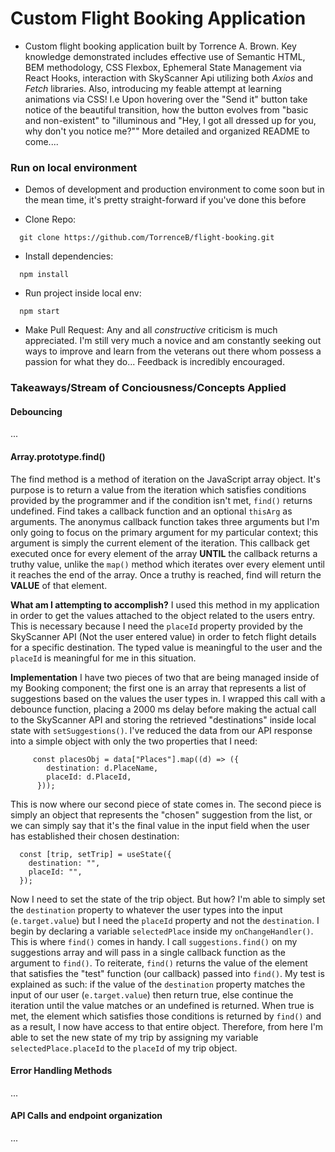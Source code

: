 # Custom Flight Booking Application

- Custom flight booking application built by Torrence A. Brown. Key knowledge demonstrated includes effective use of Semantic HTML, BEM methodology, CSS Flexbox, Ephemeral State Management via React Hooks, interaction with SkyScanner Api utilizing both *Axios* and *Fetch* libraries. Also, introducing my feable attempt at learning animations via CSS! I.e Upon hovering over the "Send it" button take notice of the beautiful transition, how the button evolves from "basic and non-existent" to "illuminous and "Hey, I got all dressed up for you, why don't you notice me?"" More detailed and organized README to come....

### Run on local environment 
- Demos of development and production environment to come soon but in the mean time, it's pretty straight-forward if you've done this before

- Clone Repo: 
```
  git clone https://github.com/TorrenceB/flight-booking.git
```
- Install dependencies: 
```
  npm install
```
- Run project inside local env: 
```
  npm start
```
- Make Pull Request: 
  Any and all *constructive* criticism is much appreciated. I'm still very much a novice and am constantly seeking out ways to improve and learn from the veterans     out there whom possess a passion for what they do... Feedback is incredibly encouraged.  
  
### Takeaways/Stream of Conciousness/Concepts Applied

#### **Debouncing** 
...

#### **Array.prototype.find()**
The find method is a method of iteration on the JavaScript array object. It's purpose is to return a value from the iteration which satisfies conditions    provided by the programmer and if the condition isn't met, ```find()``` returns undefined. Find takes a callback function and an optional ```thisArg``` as arguments. The anonymus callback function takes three arguments but I'm only going to focus on the primary argument for my particular context; this argument is simply the current element of the iteration. This callback get executed once for every element of the array **UNTIL** the callback returns a truthy value, unlike the ```map()``` method which iterates over every element until it reaches the end of the array. Once a truthy is reached, find will return the **VALUE** of that element. 

**What am I attempting to accomplish?**
I used this method in my application in order to get the values attached to the object related to the users entry. This is necessary because I need the ```placeId``` property provided by the SkyScanner API (Not the user entered value) in order to fetch flight details for a specific destination. The typed value is meaningful to the user and the ```placeId``` is meaningful for me in this situation.

**Implementation**
I have two pieces of two that are being managed inside of my Booking component; the first one is an array that represents a list of suggestions based on the values the user types in. I wrapped this call with a debounce function, placing a 2000 ms delay before making the actual call to the SkyScanner API and storing the retrieved "destinations" inside local state with ```setSuggestions()```. I've reduced the data from our API response into a simple object with only the two properties that I need: 
```
     const placesObj = data["Places"].map((d) => ({
        destination: d.PlaceName,
        placeId: d.PlaceId,
      }));
```      
This is now where our second piece of state comes in. The second piece is simply an object that represents the "chosen" suggestion from the list, or we can simply say that it's the final value in the input field when the user has established their chosen destination: 
```
  const [trip, setTrip] = useState({
    destination: "",
    placeId: "",
  });
```
Now I need to set the state of the trip object. But how? I'm able to simply set the ```destination``` property to whatever the user types into the input (```e.target.value```) but I need the ```placeId``` property and not the ```destination```. I begin by declaring a variable ```selectedPlace``` inside my ```onChangeHandler()```. This is where ```find()``` comes in handy. I call ```suggestions.find()``` on my suggestions array and will pass in a single callback function as the argument to ```find()```. To reiterate, ```find()``` returns the value of the element that satisfies the "test" function (our callback) passed into ```find()```. My test is explained as such: if the value of the ```destination``` property matches the input of our user (```e.target.value```) then return true, else continue the iteration until the value matches or an undefined is returned. When true is met, the element which satisfies those conditions is returned by ```find()``` and as a result, I now have access to that entire object. Therefore, from here I'm able to set the new state of my trip by assigning my variable ```selectedPlace.placeId``` to the ```placeId``` of my trip object.    

#### **Error Handling Methods**
...

#### **API Calls and endpoint organization**
...
